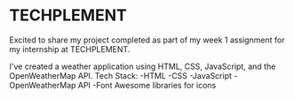 # TECHPLEMENT
Excited to share my project completed as part of my week 1 assignment for my internship at TECHPLEMENT.

I've created a weather application using HTML, CSS, JavaScript, and the OpenWeatherMap API. 
Tech Stack:
-HTML
-CSS
-JavaScript
-OpenWeatherMap API
-Font Awesome libraries for icons

